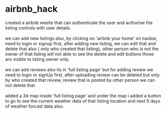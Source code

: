 
# airbnb_hack
created a airbnb wesite that can authenticate the user and authorise the listing controls with user details.<br><br>
we can add new listings also, by clicking on 'airbnb your home' on navbar, need to login or signup first, after adding new listing, we can edit that and delete that also ( only who created that listing), other person who is not the owner of that listing will not able to see the delete and edit buttons those are visible to listing owner only.<br> <br>
we can add reviews also its in 'full listing page' but for adding review we need to login or signUp first, after uploading review can be deleted but only by who created that review, review that is posted by other person we can not delete that.<br><br>
added a 3d map inside 'full listing page' and under the map i added a button to go to see the current weather data of that listing location and next 5 days of weather forcast data also.
